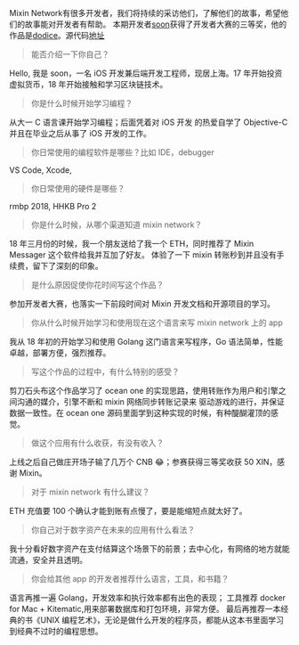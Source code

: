 Mixin Network有很多开发者，我们将持续的采访他们，了解他们的故事，希望他们的故事能对开发者有帮助。
本期开发者[soon](https://github.com/soooooooon)获得了开发者大赛的三等奖，他的作品是[dodice](https://www.dodice.com)。源代码[地址](http://github.com/soooooooon/rock)

> 能否介绍一下你自己？

Hello, 我是 soon，一名 iOS 开发兼后端开发工程师，现居上海。17 年开始投资虚拟货币，18 年开始接触和学习区块链技术。

> 你是什么时候开始学习编程？

从大一 C 语言课开始学习编程；后面凭着对 iOS 开发 的热爱自学了 Objective-C 并且在毕业之后从事了 iOS 开发的工作。

> 你日常使用的编程软件是哪些？比如 IDE，debugger

VS Code, Xcode,

> 你日常使用的硬件是哪些？

rmbp 2018, HHKB Pro 2

> 你是什么时候，从哪个渠道知道 mixin network？

18 年三月份的时候，我一个朋友送给了我一个 ETH，同时推荐了 Mixin Messager 这个软件给我并互加了好友。
体验了一下 mixin 转账秒到并且没有手续费，留下了深刻的印象。

> 是什么原因促使你花时间写这个作品？

参加开发者大赛，也落实一下前段时间对 Mixin 开发文档和开源项目的学习。

> 你从什么时候开始学习和使用现在这个语言来写 mixin network 上的 app

我从 18 年初的开始学习和使用 Golang 这门语言来写程序，Go 语法简单，性能卓越，部署方便，强烈推荐。

> 写这个作品的过程中，有什么特别的感受？

剪刀石头布这个作品学习了 ocean one 的实现思路，使用转账作为用户和引擎之间沟通的媒介，引擎不断和 mixin 网络同步转账记录来
驱动游戏的进行，并保证数据一致性。在 ocean one 源码里面学到这种实现的时候，有种醍醐灌顶的感觉。

> 做这个应用有什么收获，有没有收入？

上线之后自己做庄开场子输了几万个 CNB 😂；参赛获得三等奖收获 50 XIN，感谢 Mixin。

> 对于 mixin network 有什么建议？

ETH 充值要 100 个确认才能到账有点慢了，要是能缩短点就太好了。

> 你自己对于数字资产在未来的应用有什么看法？

我十分看好数字资产在支付结算这个场景下的前景；去中心化，有网络的地方就能流通，安全并且透明。

> 你会给其他 app 的开发者推荐什么语言，工具，和书籍？

语言再推一遍 Golang，开发效率和执行效率都有出色的表现；
工具推荐 docker for Mac + Kitematic,用来部署数据库和打包环境，非常方便。
最后再推荐一本经典的书《UNIX 编程艺术》，无论是做什么开发的程序员，都能从这本书里面学习到经典不过时的编程思想。
